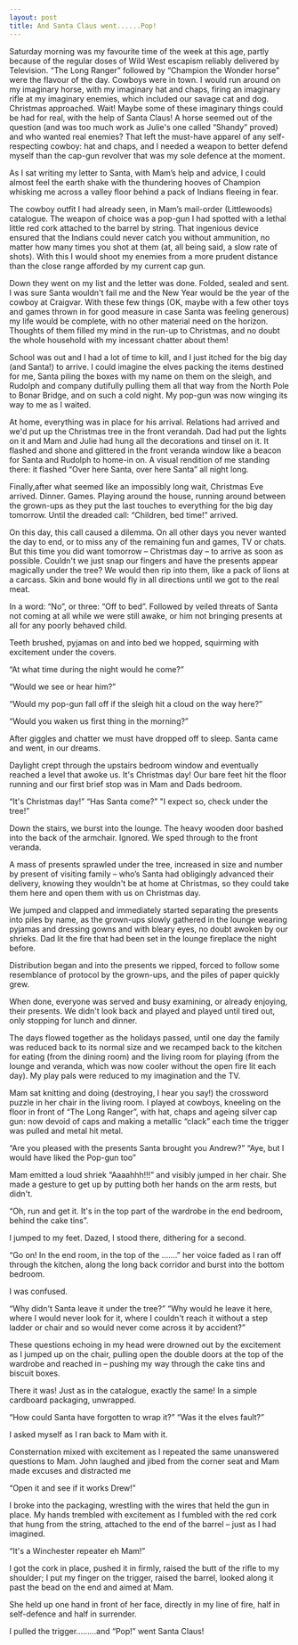 ```yaml
---
layout: post
title: And Santa Claus went......Pop!
---
```


Saturday morning was my favourite time of the week at this age, partly because of the regular doses of Wild West escapism reliably delivered by Television. “The Long Ranger” followed by “Champion the Wonder horse” were the flavour of the day. Cowboys were in town. I would run around on my imaginary horse, with my imaginary hat and chaps, firing an imaginary rifle at my imaginary enemies, which included our savage cat and dog.
Christmas approached. Wait! Maybe some of these imaginary things could be had for real, with the help of Santa Claus! A horse seemed out of the question (and was too much work as Julie's one called “Shandy” proved) and who wanted real enemies? That left the must-have apparel of any self-respecting cowboy: hat and chaps, and I needed a weapon to better defend myself than the cap-gun revolver that was my sole defence at the moment.

As I sat writing my letter to Santa, with Mam’s help and advice, I could almost feel the earth shake with the thundering hooves of Champion whisking me across a valley floor behind a pack of Indians fleeing in fear.

The cowboy outfit I had already seen, in Mam’s mail-order (Littlewoods) catalogue. The weapon of choice was a pop-gun I had spotted with a lethal little red cork attached to the barrel by string. That ingenious device ensured that the Indians could never catch you without ammunition, no matter how many times you shot at them (at, all being said, a slow rate of shots). With this I would shoot my enemies from a more prudent distance than the close range afforded by my current cap gun.

Down they went on my list and the letter was done. Folded, sealed and sent. I was sure Santa wouldn't fail me and the New Year would be the year of the cowboy at Craigvar. With these few things (OK, maybe with a few other toys and games thrown in for good measure in case Santa was feeling generous) my life would be complete, with no other material need on the horizon. Thoughts of them filled my mind in the run-up to Christmas, and no doubt the whole household with my incessant chatter about them!

School was out and I had a lot of time to kill, and I just itched for the big day (and Santa!) to arrive. I could imagine the elves packing the items destined for me, Santa piling the boxes with my name on them on the sleigh, and Rudolph and company dutifully pulling them all that way from the North Pole to Bonar Bridge, and on such a cold night. My pop-gun was now winging its way to me as I waited.

At home, everything was in place for his arrival. Relations had arrived and we'd put up the Christmas tree in the front verandah. Dad had put the lights on it and Mam and Julie had hung all the decorations and tinsel on it. It flashed and shone and glittered in the front veranda window like a beacon for Santa and Rudolph to home-in on. A visual rendition of me standing there: it flashed “Over here Santa, over here Santa” all night long.

Finally,after what seemed like an impossibly long wait, Christmas Eve arrived. Dinner. Games. Playing around the house, running around between the grown-ups as they put the last touches to everything for the big day tomorrow. Until the dreaded call: “Children, bed time!” arrived.

On this day, this call caused a dilemma. On all other days you never wanted the day to end, or to miss any of the remaining fun and games, TV or chats. But this time you did want tomorrow – Christmas day – to arrive as soon as possible. Couldn't we just snap our fingers and have the presents appear magically under the tree? We would then rip into them, like a pack of lions at a carcass. Skin and bone would fly in all directions until we got to the real meat.

In a word: “No”, or three: “Off to bed”. Followed by veiled threats of Santa not coming at all while we were still awake, or him not bringing presents at all for any poorly behaved child.

Teeth brushed, pyjamas on and into bed we hopped, squirming with excitement
under the covers.

“At what time during the night would he come?”

“Would we see or hear him?”

“Would my pop-gun fall off if the sleigh hit a cloud on the way here?”

“Would you waken us first thing in the morning?”

After giggles and chatter we must have dropped off to sleep. Santa came and went, in our dreams.

Daylight crept through the upstairs bedroom window and eventually reached a level that awoke us. It's Christmas day! Our bare feet hit the floor running and our first brief stop was in Mam and Dads bedroom.

“It's Christmas day!”
“Has Santa come?”
"I expect so, check under the tree!”

Down the stairs, we burst into the lounge. The heavy wooden door bashed into the back of the armchair. Ignored. We sped through to the front veranda.

A mass of presents sprawled under the tree, increased in size and number by present of visiting family – who’s Santa had obligingly advanced their delivery, knowing they wouldn't be at home at Christmas, so they could take them here and open them with us on Christmas day.

We jumped and clapped and immediately started separating the presents into piles by name, as the grown-ups slowly gathered in the lounge wearing pyjamas and dressing gowns and with bleary eyes, no doubt awoken by our shrieks. Dad lit the fire that had been set in the lounge fireplace the night before.

Distribution began and into the presents we ripped, forced to follow some resemblance of protocol by the grown-ups, and the piles of paper quickly grew.

When done, everyone was served and busy examining, or already enjoying, their presents. We didn't look back and played and played until tired out, only stopping for lunch and dinner.

The days flowed together as the holidays passed, until one day the family was reduced back to its normal size and we recamped back to the kitchen for eating (from the dining room) and the living room for playing (from the lounge and veranda, which was now cooler without the open fire lit each day). My play pals were reduced to my imagination and the TV.

Mam sat knitting and doing (destroying, I hear you say!) the crossword puzzle in her chair in the living room. I played at cowboys, kneeling on the floor in front of “The Long Ranger”, with hat, chaps and ageing silver cap gun: now devoid of caps and making a metallic “clack” each time the trigger was pulled and metal hit metal.

“Are you pleased with the presents Santa brought you Andrew?”
“Aye, but I would have liked the Pop-gun too”

Mam emitted a loud shriek “Aaaahhh!!!” and visibly jumped in her chair. She made a gesture to get up by putting both her hands on the arm rests, but didn't.

“Oh, run and get it. It's in the top part of the wardrobe in the end bedroom, behind the cake tins”.


I jumped to my feet. Dazed, I stood there, dithering for a second.

“Go on! In the end room, in the top of the .......” her voice faded as I ran off
through the kitchen, along the long back corridor and burst into the
bottom bedroom.

I was confused.

“Why didn't Santa leave it under the tree?”
“Why would he leave it here, where I would never look for it, where I couldn't reach it without a step ladder or chair and so would never come across it by accident?”

These questions echoing in my head were drowned out by the excitement as I jumped up on the chair, pulling open the double doors at the top of the wardrobe and reached in – pushing my way through the cake tins and biscuit
boxes.

There it was! Just as in the catalogue, exactly the same! In a simple cardboard packaging, unwrapped.

“How could Santa have forgotten to wrap it?”
“Was it the elves fault?”

I asked myself as I ran back to Mam with it.

Consternation mixed with excitement as I repeated the same unanswered questions to Mam. John laughed and jibed from the corner seat and Mam made excuses and distracted me

“Open it and see if it works Drew!”

I broke into the packaging, wrestling with the wires that held the gun in place. My hands trembled with excitement as I fumbled with the red cork that hung from the string, attached to the end of the barrel – just as I had imagined.

“It's a Winchester repeater eh Mam!”

I got the cork in place, pushed it in firmly, raised the butt of the rifle to my shoulder; I put my finger on the trigger, raised the barrel, looked along it past the bead on the end and aimed at Mam.


She held up one hand in front of her face, directly in my line of fire, half in self-defence and half in surrender.


I pulled the trigger.........and “Pop!” went Santa Claus!
